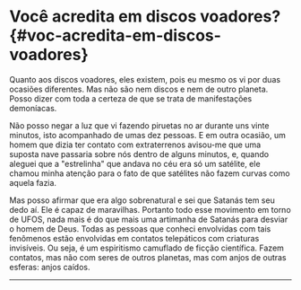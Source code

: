 # Você acredita em discos voadores? {#voc-acredita-em-discos-voadores}

Quanto aos discos voadores, eles existem, pois eu mesmo os vi por duas ocasiões diferentes. Mas não são nem discos e nem de outro planeta. Posso dizer com toda a certeza de que se trata de manifestações demoníacas.

Não posso negar a luz que vi fazendo piruetas no ar durante uns vinte minutos, isto acompanhado de umas dez pessoas. E em outra ocasião, um homem que dizia ter contato com extraterrenos avisou-me que uma suposta nave passaria sobre nós dentro de alguns minutos, e, quando aleguei que a &quot;estrelinha&quot; que andava no céu era só um satélite, ele chamou minha atenção para o fato de que satélites não fazem curvas como aquela fazia.

Mas posso afirmar que era algo sobrenatural e sei que Satanás tem seu dedo aí. Ele é capaz de maravilhas. Portanto todo esse movimento em torno de UFOS, nada mais é do que mais uma artimanha de Satanás para desviar o homem de Deus. Todas as pessoas que conheci envolvidas com tais fenômenos estão envolvidas em contatos telepáticos com criaturas invisíveis. Ou seja, é um espiritismo camuflado de ficção científica. Fazem contatos, mas não com seres de outros planetas, mas com anjos de outras esferas: anjos caídos.

*****